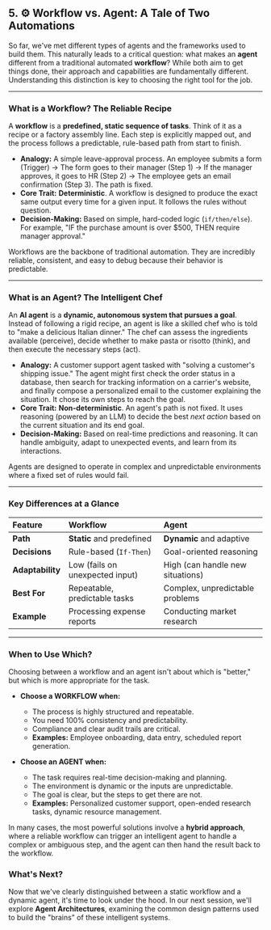 ## 5. ⚙️ Workflow vs. Agent: A Tale of Two Automations

So far, we've met different types of agents and the frameworks used to build them. This naturally leads to a critical question: what makes an **agent** different from a traditional automated **workflow**? While both aim to get things done, their approach and capabilities are fundamentally different. Understanding this distinction is key to choosing the right tool for the job.

---

### What is a Workflow? The Reliable Recipe

A **workflow** is a **predefined, static sequence of tasks**. Think of it as a recipe or a factory assembly line. Each step is explicitly mapped out, and the process follows a predictable, rule-based path from start to finish.

* **Analogy:** A simple leave-approval process. An employee submits a form (Trigger) -> The form goes to their manager (Step 1) -> If the manager approves, it goes to HR (Step 2) -> The employee gets an email confirmation (Step 3). The path is fixed.
* **Core Trait:** **Deterministic**. A workflow is designed to produce the exact same output every time for a given input. It follows the rules without question.
* **Decision-Making:** Based on simple, hard-coded logic (`if/then/else`). For example, "IF the purchase amount is over $500, THEN require manager approval."

Workflows are the backbone of traditional automation. They are incredibly reliable, consistent, and easy to debug because their behavior is predictable.

---

### What is an Agent? The Intelligent Chef

An **AI agent** is a **dynamic, autonomous system that pursues a goal**. Instead of following a rigid recipe, an agent is like a skilled chef who is told to "make a delicious Italian dinner." The chef can assess the ingredients available (perceive), decide whether to make pasta or risotto (think), and then execute the necessary steps (act).

* **Analogy:** A customer support agent tasked with "solving a customer's shipping issue." The agent might first check the order status in a database, then search for tracking information on a carrier's website, and finally compose a personalized email to the customer explaining the situation. It chose its own steps to reach the goal.
* **Core Trait:** **Non-deterministic**. An agent's path is not fixed. It uses reasoning (powered by an LLM) to decide the best *next action* based on the current situation and its end goal.
* **Decision-Making:** Based on real-time predictions and reasoning. It can handle ambiguity, adapt to unexpected events, and learn from its interactions.

Agents are designed to operate in complex and unpredictable environments where a fixed set of rules would fail.

---

### Key Differences at a Glance

| Feature | Workflow | Agent |
| :--- | :--- | :--- |
| **Path** | **Static** and predefined | **Dynamic** and adaptive |
| **Decisions** | Rule-based (`If-Then`) | Goal-oriented reasoning |
| **Adaptability** | Low (fails on unexpected input) | High (can handle new situations) |
| **Best For** | Repeatable, predictable tasks | Complex, unpredictable problems |
| **Example** | Processing expense reports | Conducting market research |

---

### When to Use Which?

Choosing between a workflow and an agent isn't about which is "better," but which is more appropriate for the task.

* **Choose a WORKFLOW when:**
    * The process is highly structured and repeatable.
    * You need 100% consistency and predictability.
    * Compliance and clear audit trails are critical.
    * **Examples:** Employee onboarding, data entry, scheduled report generation.

* **Choose an AGENT when:**
    * The task requires real-time decision-making and planning.
    * The environment is dynamic or the inputs are unpredictable.
    * The goal is clear, but the steps to get there are not.
    * **Examples:** Personalized customer support, open-ended research tasks, dynamic resource management.

In many cases, the most powerful solutions involve a **hybrid approach**, where a reliable workflow can trigger an intelligent agent to handle a complex or ambiguous step, and the agent can then hand the result back to the workflow.

### What's Next?

Now that we've clearly distinguished between a static workflow and a dynamic agent, it's time to look under the hood. In our next session, we'll explore **Agent Architectures**, examining the common design patterns used to build the "brains" of these intelligent systems.